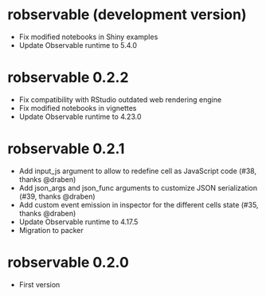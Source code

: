 # robservable (development version)

* Fix modified notebooks in Shiny examples
* Update Observable runtime to 5.4.0


# robservable 0.2.2

* Fix compatibility with RStudio outdated web rendering engine
* Fix modified notebooks in vignettes
* Update Observable runtime to 4.23.0


# robservable 0.2.1

* Add input_js argument to allow to redefine cell as JavaScript code (#38, thanks @draben)
* Add json_args and json_func arguments to customize JSON serialization (#39, thanks @draben)
* Add custom event emission in inspector for the different cells state (#35, thanks @draben)
* Update Observable runtime to 4.17.5
* Migration to packer


# robservable 0.2.0

* First version
